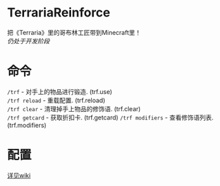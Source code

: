 # TerrariaReinforce
把《Terraria》里的哥布林工匠带到Minecraft里！  
*仍处于开发阶段*

# 命令
`/trf` - 对手上的物品进行锻造. (trf.use)  
`/trf reload` - 重载配置. (trf.reload)  
`/trf clear` - 清理掉手上物品的修饰语. (trf.clear)    
`/trf getcard` - 获取折扣卡. (trf.getcard)
`/trf modifiers` - 查看修饰语列表. (trf.modifiers)

# 配置
[详见wiki](https://github.com/illusMC/TerrariaReinforce/wiki)